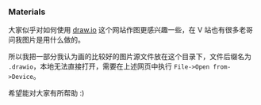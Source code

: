 
### Materials

大家似乎对如何使用 [draw.io](https://app.diagrams.net/) 这个网站作图更感兴趣一些，在 V 站也有很多老哥问我图片是用什么做的。

所以我把一部分我认为画的比较好的图片源文件放在这个目录下，文件后缀名为 `.drawio`，本地无法直接打开，需要在上述网页中执行 `File->Open from->Device`。

希望能对大家有所帮助 :)
